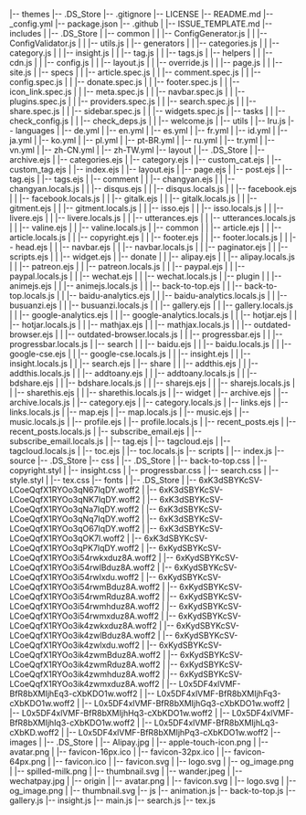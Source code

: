 |-- themes
    |-- .DS_Store
    |-- .gitignore
    |-- LICENSE
    |-- README.md
    |-- _config.yml
    |-- package.json
    |-- .github
    |   |-- ISSUE_TEMPLATE.md
    |-- includes
    |   |-- .DS_Store
    |   |-- common
    |   |   |-- ConfigGenerator.js
    |   |   |-- ConfigValidator.js
    |   |   |-- utils.js
    |   |-- generators
    |   |   |-- categories.js
    |   |   |-- category.js
    |   |   |-- insight.js
    |   |   |-- tag.js
    |   |   |-- tags.js
    |   |-- helpers
    |   |   |-- cdn.js
    |   |   |-- config.js
    |   |   |-- layout.js
    |   |   |-- override.js
    |   |   |-- page.js
    |   |   |-- site.js
    |   |-- specs
    |   |   |-- article.spec.js
    |   |   |-- comment.spec.js
    |   |   |-- config.spec.js
    |   |   |-- donate.spec.js
    |   |   |-- footer.spec.js
    |   |   |-- icon_link.spec.js
    |   |   |-- meta.spec.js
    |   |   |-- navbar.spec.js
    |   |   |-- plugins.spec.js
    |   |   |-- providers.spec.js
    |   |   |-- search.spec.js
    |   |   |-- share.spec.js
    |   |   |-- sidebar.spec.js
    |   |   |-- widgets.spec.js
    |   |-- tasks
    |   |   |-- check_config.js
    |   |   |-- check_deps.js
    |   |   |-- welcome.js
    |   |-- utils
    |       |-- lru.js
    |-- languages
    |   |-- de.yml
    |   |-- en.yml
    |   |-- es.yml
    |   |-- fr.yml
    |   |-- id.yml
    |   |-- ja.yml
    |   |-- ko.yml
    |   |-- pl.yml
    |   |-- pt-BR.yml
    |   |-- ru.yml
    |   |-- tr.yml
    |   |-- vn.yml
    |   |-- zh-CN.yml
    |   |-- zh-TW.yml
    |-- layout
    |   |-- .DS_Store
    |   |-- archive.ejs
    |   |-- categories.ejs
    |   |-- category.ejs
    |   |-- custom_cat.ejs
    |   |-- custom_tag.ejs
    |   |-- index.ejs
    |   |-- layout.ejs
    |   |-- page.ejs
    |   |-- post.ejs
    |   |-- tag.ejs
    |   |-- tags.ejs
    |   |-- comment
    |   |   |-- changyan.ejs
    |   |   |-- changyan.locals.js
    |   |   |-- disqus.ejs
    |   |   |-- disqus.locals.js
    |   |   |-- facebook.ejs
    |   |   |-- facebook.locals.js
    |   |   |-- gitalk.ejs
    |   |   |-- gitalk.locals.js
    |   |   |-- gitment.ejs
    |   |   |-- gitment.locals.js
    |   |   |-- isso.ejs
    |   |   |-- isso.locals.js
    |   |   |-- livere.ejs
    |   |   |-- livere.locals.js
    |   |   |-- utterances.ejs
    |   |   |-- utterances.locals.js
    |   |   |-- valine.ejs
    |   |   |-- valine.locals.js
    |   |-- common
    |   |   |-- article.ejs
    |   |   |-- article.locals.js
    |   |   |-- copyright.ejs
    |   |   |-- footer.ejs
    |   |   |-- footer.locals.js
    |   |   |-- head.ejs
    |   |   |-- navbar.ejs
    |   |   |-- navbar.locals.js
    |   |   |-- paginator.ejs
    |   |   |-- scripts.ejs
    |   |   |-- widget.ejs
    |   |-- donate
    |   |   |-- alipay.ejs
    |   |   |-- alipay.locals.js
    |   |   |-- patreon.ejs
    |   |   |-- patreon.locals.js
    |   |   |-- paypal.ejs
    |   |   |-- paypal.locals.js
    |   |   |-- wechat.ejs
    |   |   |-- wechat.locals.js
    |   |-- plugin
    |   |   |-- animejs.ejs
    |   |   |-- animejs.locals.js
    |   |   |-- back-to-top.ejs
    |   |   |-- back-to-top.locals.js
    |   |   |-- baidu-analytics.ejs
    |   |   |-- baidu-analytics.locals.js
    |   |   |-- busuanzi.ejs
    |   |   |-- busuanzi.locals.js
    |   |   |-- gallery.ejs
    |   |   |-- gallery.locals.js
    |   |   |-- google-analytics.ejs
    |   |   |-- google-analytics.locals.js
    |   |   |-- hotjar.ejs
    |   |   |-- hotjar.locals.js
    |   |   |-- mathjax.ejs
    |   |   |-- mathjax.locals.js
    |   |   |-- outdated-browser.ejs
    |   |   |-- outdated-browser.locals.js
    |   |   |-- progressbar.ejs
    |   |   |-- progressbar.locals.js
    |   |-- search
    |   |   |-- baidu.ejs
    |   |   |-- baidu.locals.js
    |   |   |-- google-cse.ejs
    |   |   |-- google-cse.locals.js
    |   |   |-- insight.ejs
    |   |   |-- insight.locals.js
    |   |   |-- search.ejs
    |   |-- share
    |   |   |-- addthis.ejs
    |   |   |-- addthis.locals.js
    |   |   |-- addtoany.ejs
    |   |   |-- addtoany.locals.js
    |   |   |-- bdshare.ejs
    |   |   |-- bdshare.locals.js
    |   |   |-- sharejs.ejs
    |   |   |-- sharejs.locals.js
    |   |   |-- sharethis.ejs
    |   |   |-- sharethis.locals.js
    |   |-- widget
    |       |-- archive.ejs
    |       |-- archive.locals.js
    |       |-- category.ejs
    |       |-- category.locals.js
    |       |-- links.ejs
    |       |-- links.locals.js
    |       |-- map.ejs
    |       |-- map.locals.js
    |       |-- music.ejs
    |       |-- music.locals.js
    |       |-- profile.ejs
    |       |-- profile.locals.js
    |       |-- recent_posts.ejs
    |       |-- recent_posts.locals.js
    |       |-- subscribe_email.ejs
    |       |-- subscribe_email.locals.js
    |       |-- tag.ejs
    |       |-- tagcloud.ejs
    |       |-- tagcloud.locals.js
    |       |-- toc.ejs
    |       |-- toc.locals.js
    |-- scripts
    |   |-- index.js
    |-- source
        |-- .DS_Store
        |-- css
        |   |-- .DS_Store
        |   |-- back-to-top.css
        |   |-- copyright.styl
        |   |-- insight.css
        |   |-- progressbar.css
        |   |-- search.css
        |   |-- style.styl
        |   |-- tex.css
        |-- fonts
        |   |-- .DS_Store
        |   |-- 6xK3dSBYKcSV-LCoeQqfX1RYOo3qN67lqDY.woff2
        |   |-- 6xK3dSBYKcSV-LCoeQqfX1RYOo3qNK7lqDY.woff2
        |   |-- 6xK3dSBYKcSV-LCoeQqfX1RYOo3qNa7lqDY.woff2
        |   |-- 6xK3dSBYKcSV-LCoeQqfX1RYOo3qNq7lqDY.woff2
        |   |-- 6xK3dSBYKcSV-LCoeQqfX1RYOo3qO67lqDY.woff2
        |   |-- 6xK3dSBYKcSV-LCoeQqfX1RYOo3qOK7l.woff2
        |   |-- 6xK3dSBYKcSV-LCoeQqfX1RYOo3qPK7lqDY.woff2
        |   |-- 6xKydSBYKcSV-LCoeQqfX1RYOo3i54rwkxduz8A.woff2
        |   |-- 6xKydSBYKcSV-LCoeQqfX1RYOo3i54rwlBduz8A.woff2
        |   |-- 6xKydSBYKcSV-LCoeQqfX1RYOo3i54rwlxdu.woff2
        |   |-- 6xKydSBYKcSV-LCoeQqfX1RYOo3i54rwmBduz8A.woff2
        |   |-- 6xKydSBYKcSV-LCoeQqfX1RYOo3i54rwmRduz8A.woff2
        |   |-- 6xKydSBYKcSV-LCoeQqfX1RYOo3i54rwmhduz8A.woff2
        |   |-- 6xKydSBYKcSV-LCoeQqfX1RYOo3i54rwmxduz8A.woff2
        |   |-- 6xKydSBYKcSV-LCoeQqfX1RYOo3ik4zwkxduz8A.woff2
        |   |-- 6xKydSBYKcSV-LCoeQqfX1RYOo3ik4zwlBduz8A.woff2
        |   |-- 6xKydSBYKcSV-LCoeQqfX1RYOo3ik4zwlxdu.woff2
        |   |-- 6xKydSBYKcSV-LCoeQqfX1RYOo3ik4zwmBduz8A.woff2
        |   |-- 6xKydSBYKcSV-LCoeQqfX1RYOo3ik4zwmRduz8A.woff2
        |   |-- 6xKydSBYKcSV-LCoeQqfX1RYOo3ik4zwmhduz8A.woff2
        |   |-- 6xKydSBYKcSV-LCoeQqfX1RYOo3ik4zwmxduz8A.woff2
        |   |-- L0x5DF4xlVMF-BfR8bXMIjhEq3-cXbKDO1w.woff2
        |   |-- L0x5DF4xlVMF-BfR8bXMIjhFq3-cXbKDO1w.woff2
        |   |-- L0x5DF4xlVMF-BfR8bXMIjhGq3-cXbKDO1w.woff2
        |   |-- L0x5DF4xlVMF-BfR8bXMIjhHq3-cXbKDO1w.woff2
        |   |-- L0x5DF4xlVMF-BfR8bXMIjhIq3-cXbKDO1w.woff2
        |   |-- L0x5DF4xlVMF-BfR8bXMIjhLq3-cXbKD.woff2
        |   |-- L0x5DF4xlVMF-BfR8bXMIjhPq3-cXbKDO1w.woff2
        |-- images
        |   |-- .DS_Store
        |   |-- Alipay.jpg
        |   |-- apple-touch-icon.png
        |   |-- avatar.png
        |   |-- favicon-16px.ico
        |   |-- favicon-32px.ico
        |   |-- favicon-64px.png
        |   |-- favicon.ico
        |   |-- favicon.svg
        |   |-- logo.svg
        |   |-- og_image.png
        |   |-- spilled-milk.png
        |   |-- thumbnail.svg
        |   |-- wander.jpeg
        |   |-- wechatpay.jpg
        |   |-- origin
        |       |-- avatar.png
        |       |-- favicon.svg
        |       |-- logo.svg
        |       |-- og_image.png
        |       |-- thumbnail.svg
        |-- js
            |-- animation.js
            |-- back-to-top.js
            |-- gallery.js
            |-- insight.js
            |-- main.js
            |-- search.js
            |-- tex.js

